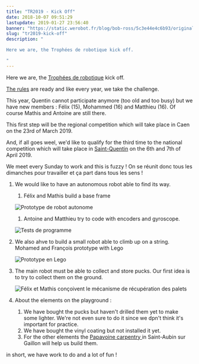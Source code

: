```yaml
---
title: "TR2019 - Kick Off"
date: 2018-10-07 09:51:29
lastupdate: 2019-01-27 23:56:40
banner: "https://static.werobot.fr/blog/bob-ross/5c3e44e4c6b93/original.png"
slug: "tr2019-kick-off"
description: " 

Here we are, the Trophées de robotique kick off.

"
---
```


Here we are, the <a href="http://www.tropheesderobotique.fr/">Trophées de robotique</a> kick off.

<a href="http://www.eurobot.org/images/2019/Eurobot2019_Rules_Junior_OFFICIAL_EN.pdf">The rules</a> are ready and like every year, we take the challenge.

This year, Quentin cannot participate anymore (too old and too busy) but we have new members : Félix (15), Mohammed (16) and Matthieu (16). Of course Mathis and Antoine are still there.

This first step will be the regional competition which will take place in Caen on the 23rd of March 2019.

And, if all goes weel, we'd like to qualify for the third time to the national competition which will take place in <a href="https://www.google.fr/maps/place/02100+Saint-Quentin/@49.8476282,3.2440442,13z/data=!3m1!4b1!4m5!3m4!1s0x47e8186188e01cc5:0x40af13e8169d440!8m2!3d49.847066!4d3.2874">Saint-Quentin</a> on the 6th and 7th of April 2019.

We meet every Sunday to work and this is fuzzy !
On se réunit donc tous les dimanches pour travailler et ça part dans tous les sens !
1. We would like to have an autonomous robot able to find its way.
   1. Félix and Mathis build a base frame

    ![Prototype de robot autonome](https://static.werobot.fr/blog/bob-ross/5c3e44e5de144/50.jpg "Prototype de robot autonome")
   1. Antoine and Matthieu try to code with encoders and gyroscope.

    ![Tests de programme](https://static.werobot.fr/blog/bob-ross/5c3e44ec81c96/50.jpg "Tests de programme")

1. We also ahve to build a small robot able to climb up on a string.
   Mohamed and François prototype with Lego

   ![Prototype en Lego](https://static.werobot.fr/blog/bob-ross/5c3e44ee7c2f8/50.jpg "Prototype en Lego")

1. The main robot must be able to collect and store pucks. Our first idea is to try to collect them on the ground.

   ![Félix et Mathis conçoivent le mécanisme de récupération des palets](https://static.werobot.fr/blog/bob-ross/5c3e44f05432e/50.jpg "Félix et Mathis conçoivent le mécanisme de récupération des palets")

1. About the elements on the playground :
   1. We have bought the pucks but haven't drilled them yet to make some lighter. We're not even sure to do it since we dpn't think it's important for practice.
   1. We have bought the vinyl coating but not installed it yet.
   1. For the other elements the <a href="https://www.papavoine-menuiserie.com/">Papavoine carpentry </a> in Saint-Aubin sur Gaillon will help us build them.

in short, we have work to do and a lot of fun !




    